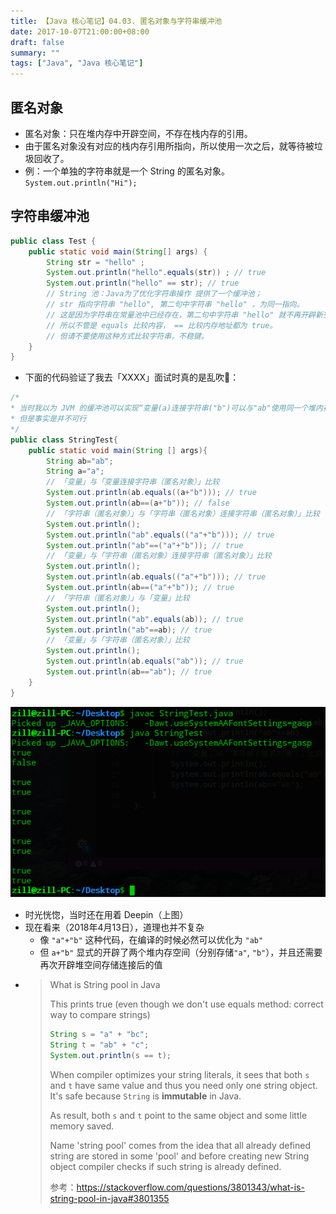 ```yaml
---
title: 【Java 核心笔记】04.03. 匿名对象与字符串缓冲池
date: 2017-10-07T21:00:00+08:00
draft: false
summary: ""
tags: ["Java", "Java 核心笔记"]
---
```


## 匿名对象

* 匿名对象：只在堆内存中开辟空间，不存在栈内存的引用。
* 由于匿名对象没有对应的栈内存引用所指向，所以使用一次之后，就等待被垃圾回收了。
* 例：一个单独的字符串就是一个 String 的匿名对象。`System.out.println("Hi");`

## 字符串缓冲池

```java
public class Test {
    public static void main(String[] args) {
        String str = "hello" ;
        System.out.println("hello".equals(str)) ; // true
        System.out.println("hello" == str); // true
        // String 池：Java为了优化字符串操作 提供了一个缓冲池；
        // str 指向字符串 "hello", 第二句中字符串 "hello" ，为同一指向。
        // 这是因为字符串在常量池中已经存在，第二句中字符串 "hello" 就不再开辟新空间。
        // 所以不管是 equals 比较内容， == 比较内存地址都为 true。
        // 但请不要使用这种方式比较字符串，不稳键。
    }
}
```

* 下面的代码验证了我去「XXXX」面试时真的是乱吹🙈：

```java
/*
* 当时我以为 JVM 的缓冲池可以实现“变量(a)连接字符串("b")可以与"ab"使用同一个堆内存”
* 但是事实是并不可行
*/
public class StringTest{
    public static void main(String [] args){
        String ab="ab";
        String a="a";
        // 「变量」与「变量连接字符串（匿名对象）」比较
        System.out.println(ab.equals((a+"b"))); // true
        System.out.println(ab==(a+"b")); // false
        // 「字符串（匿名对象）」与「字符串（匿名对象）连接字符串（匿名对象）」比较
        System.out.println();
        System.out.println("ab".equals(("a"+"b"))); // true
        System.out.println("ab"==("a"+"b")); // true
        // 「变量」与「字符串（匿名对象）连接字符串（匿名对象）」比较
        System.out.println();
        System.out.println(ab.equals(("a"+"b"))); // true
        System.out.println(ab==("a"+"b")); // true
        // 「字符串（匿名对象）」与「变量」比较
        System.out.println();
        System.out.println("ab".equals(ab)); // true
        System.out.println("ab"==ab); // true
        // 「变量」与「字符串（匿名对象）」比较
        System.out.println();
        System.out.println(ab.equals("ab")); // true
        System.out.println(ab=="ab"); // true
    }
}
```

![字符串池测试结果](./resources/string-pool-test.png)

* 时光恍惚，当时还在用着 Deepin（上图）
* 现在看来（2018年4月13日），道理也并不复杂
    * 像 `"a"+"b"` 这种代码，在编译的时候必然可以优化为 `"ab"`
    * 但 `a+"b"` 显式的开辟了两个堆内存空间（分别存储`"a"`, `"b"`），并且还需要再次开辟堆空间存储连接后的值
* > What is String pool in Java
  >
  > This prints true (even though we don't use equals method: correct way to compare strings)
  >
  > ```java
  > String s = "a" + "bc";
  > String t = "ab" + "c";
  > System.out.println(s == t);
  > ```
  > When compiler optimizes your string literals, it sees that both `s` and `t` have same value and thus you need only one string object. It's safe because `String` is **immutable** in Java.
  >
  > As result, both `s` and `t` point to the same object and some little memory saved.
  >
  > Name 'string pool' comes from the idea that all already defined string are stored in some 'pool' and before creating new String object compiler checks if such string is already defined.
  >
  > 参考：https://stackoverflow.com/questions/3801343/what-is-string-pool-in-java#3801355